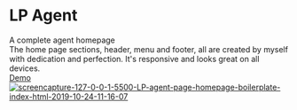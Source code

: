 # LP Agent
 A complete agent homepage
<br>
The home page sections, header, menu and footer, all are created by myself with dedication and perfection.
It's responsive and looks great on all devices.
<br>
<a href="https://mastternick.ml/projects/agent-page/" target="_blank">Demo</a> 
<br>
<a href="https://mastternick.ml/projects/agent-page/" target="_blank"><img src="https://i.imgur.com/W3lM1PT.jpg" alt="screencapture-127-0-0-1-5500-LP-agent-page-homepage-boilerplate-index-html-2019-10-24-11-16-07" border="0"></a>


